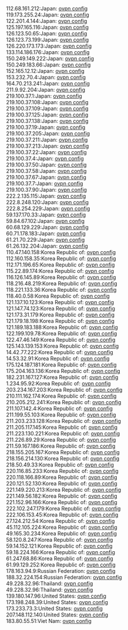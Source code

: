 112.68.161.212:Japan: [ovpn config](vpn/112_68_161_212.ovpn)  
119.173.255.24:Japan: [ovpn config](vpn/119_173_255_24.ovpn)  
122.201.4.144:Japan: [ovpn config](vpn/122_201_4_144.ovpn)  
125.197.165.116:Japan: [ovpn config](vpn/125_197_165_116.ovpn)  
126.123.50.65:Japan: [ovpn config](vpn/126_123_50_65.ovpn)  
126.123.73.199:Japan: [ovpn config](vpn/126_123_73_199.ovpn)  
126.220.173.173:Japan: [ovpn config](vpn/126_220_173_173.ovpn)  
133.114.186.176:Japan: [ovpn config](vpn/133_114_186_176.ovpn)  
150.249.149.222:Japan: [ovpn config](vpn/150_249_149_222.ovpn)  
150.249.183.66:Japan: [ovpn config](vpn/150_249_183_66.ovpn)  
152.165.12.12:Japan: [ovpn config](vpn/152_165_12_12.ovpn)  
153.232.70.4:Japan: [ovpn config](vpn/153_232_70_4.ovpn)  
164.70.213.241:Japan: [ovpn config](vpn/164_70_213_241.ovpn)  
211.9.92.204:Japan: [ovpn config](vpn/211_9_92_204.ovpn)  
219.100.37.1:Japan: [ovpn config](vpn/219_100_37_1.ovpn)  
219.100.37.108:Japan: [ovpn config](vpn/219_100_37_108.ovpn)  
219.100.37.109:Japan: [ovpn config](vpn/219_100_37_109.ovpn)  
219.100.37.125:Japan: [ovpn config](vpn/219_100_37_125.ovpn)  
219.100.37.138:Japan: [ovpn config](vpn/219_100_37_138.ovpn)  
219.100.37.19:Japan: [ovpn config](vpn/219_100_37_19.ovpn)  
219.100.37.205:Japan: [ovpn config](vpn/219_100_37_205.ovpn)  
219.100.37.211:Japan: [ovpn config](vpn/219_100_37_211.ovpn)  
219.100.37.213:Japan: [ovpn config](vpn/219_100_37_213.ovpn)  
219.100.37.22:Japan: [ovpn config](vpn/219_100_37_22.ovpn)  
219.100.37.4:Japan: [ovpn config](vpn/219_100_37_4.ovpn)  
219.100.37.50:Japan: [ovpn config](vpn/219_100_37_50.ovpn)  
219.100.37.58:Japan: [ovpn config](vpn/219_100_37_58.ovpn)  
219.100.37.67:Japan: [ovpn config](vpn/219_100_37_67.ovpn)  
219.100.37.7:Japan: [ovpn config](vpn/219_100_37_7.ovpn)  
219.100.37.90:Japan: [ovpn config](vpn/219_100_37_90.ovpn)  
222.2.135.115:Japan: [ovpn config](vpn/222_2_135_115.ovpn)  
222.8.248.120:Japan: [ovpn config](vpn/222_8_248_120.ovpn)  
222.8.254.229:Japan: [ovpn config](vpn/222_8_254_229.ovpn)  
59.137.170.33:Japan: [ovpn config](vpn/59_137_170_33.ovpn)  
59.84.67.102:Japan: [ovpn config](vpn/59_84_67_102.ovpn)  
60.68.129.229:Japan: [ovpn config](vpn/60_68_129_229.ovpn)  
60.71.178.183:Japan: [ovpn config](vpn/60_71_178_183.ovpn)  
61.21.70.229:Japan: [ovpn config](vpn/61_21_70_229.ovpn)  
61.26.132.204:Japan: [ovpn config](vpn/61_26_132_204.ovpn)  
110.47.140.158:Korea Republic of: [ovpn config](vpn/110_47_140_158.ovpn)  
112.160.158.35:Korea Republic of: [ovpn config](vpn/112_160_158_35.ovpn)  
112.171.196.65:Korea Republic of: [ovpn config](vpn/112_171_196_65.ovpn)  
115.22.89.174:Korea Republic of: [ovpn config](vpn/115_22_89_174.ovpn)  
116.126.145.89:Korea Republic of: [ovpn config](vpn/116_126_145_89.ovpn)  
118.216.48.219:Korea Republic of: [ovpn config](vpn/118_216_48_219.ovpn)  
118.221.133.36:Korea Republic of: [ovpn config](vpn/118_221_133_36.ovpn)  
118.40.0.58:Korea Republic of: [ovpn config](vpn/118_40_0_58.ovpn)  
121.137.10.123:Korea Republic of: [ovpn config](vpn/121_137_10_123.ovpn)  
121.147.74.123:Korea Republic of: [ovpn config](vpn/121_147_74_123.ovpn)  
121.173.31.179:Korea Republic of: [ovpn config](vpn/121_173_31_179.ovpn)  
121.179.18.198:Korea Republic of: [ovpn config](vpn/121_179_18_198.ovpn)  
121.189.183.188:Korea Republic of: [ovpn config](vpn/121_189_183_188.ovpn)  
122.199.109.78:Korea Republic of: [ovpn config](vpn/122_199_109_78.ovpn)  
122.47.46.149:Korea Republic of: [ovpn config](vpn/122_47_46_149.ovpn)  
125.143.139.153:Korea Republic of: [ovpn config](vpn/125_143_139_153.ovpn)  
14.42.77.222:Korea Republic of: [ovpn config](vpn/14_42_77_222.ovpn)  
14.53.32.91:Korea Republic of: [ovpn config](vpn/14_53_32_91.ovpn)  
175.124.187.181:Korea Republic of: [ovpn config](vpn/175_124_187_181.ovpn)  
175.204.163.136:Korea Republic of: [ovpn config](vpn/175_204_163_136.ovpn)  
182.231.167.127:Korea Republic of: [ovpn config](vpn/182_231_167_127.ovpn)  
1.234.95.92:Korea Republic of: [ovpn config](vpn/1_234_95_92.ovpn)  
203.234.167.203:Korea Republic of: [ovpn config](vpn/203_234_167_203.ovpn)  
210.111.162.174:Korea Republic of: [ovpn config](vpn/210_111_162_174.ovpn)  
210.205.212.241:Korea Republic of: [ovpn config](vpn/210_205_212_241.ovpn)  
211.107.142.4:Korea Republic of: [ovpn config](vpn/211_107_142_4.ovpn)  
211.199.55.103:Korea Republic of: [ovpn config](vpn/211_199_55_103.ovpn)  
211.203.233.128:Korea Republic of: [ovpn config](vpn/211_203_233_128.ovpn)  
211.205.117.145:Korea Republic of: [ovpn config](vpn/211_205_117_145.ovpn)  
211.223.130.221:Korea Republic of: [ovpn config](vpn/211_223_130_221.ovpn)  
211.226.89.29:Korea Republic of: [ovpn config](vpn/211_226_89_29.ovpn)  
211.59.167.186:Korea Republic of: [ovpn config](vpn/211_59_167_186.ovpn)  
218.155.205.167:Korea Republic of: [ovpn config](vpn/218_155_205_167.ovpn)  
218.156.214.130:Korea Republic of: [ovpn config](vpn/218_156_214_130.ovpn)  
218.50.49.33:Korea Republic of: [ovpn config](vpn/218_50_49_33.ovpn)  
220.116.85.233:Korea Republic of: [ovpn config](vpn/220_116_85_233.ovpn)  
220.118.166.89:Korea Republic of: [ovpn config](vpn/220_118_166_89.ovpn)  
220.121.52.130:Korea Republic of: [ovpn config](vpn/220_121_52_130.ovpn)  
221.149.220.213:Korea Republic of: [ovpn config](vpn/221_149_220_213.ovpn)  
221.149.56.182:Korea Republic of: [ovpn config](vpn/221_149_56_182.ovpn)  
221.152.96.166:Korea Republic of: [ovpn config](vpn/221_152_96_166.ovpn)  
222.102.247.179:Korea Republic of: [ovpn config](vpn/222_102_247_179.ovpn)  
222.106.153.45:Korea Republic of: [ovpn config](vpn/222_106_153_45.ovpn)  
27.124.212.54:Korea Republic of: [ovpn config](vpn/27_124_212_54.ovpn)  
45.112.105.224:Korea Republic of: [ovpn config](vpn/45_112_105_224.ovpn)  
49.165.30.234:Korea Republic of: [ovpn config](vpn/49_165_30_234.ovpn)  
58.120.8.247:Korea Republic of: [ovpn config](vpn/58_120_8_247.ovpn)  
59.14.152.121:Korea Republic of: [ovpn config](vpn/59_14_152_121.ovpn)  
59.18.224.166:Korea Republic of: [ovpn config](vpn/59_18_224_166.ovpn)  
61.247.68.86:Korea Republic of: [ovpn config](vpn/61_247_68_86.ovpn)  
61.99.129.252:Korea Republic of: [ovpn config](vpn/61_99_129_252.ovpn)  
178.163.94.9:Russian Federation: [ovpn config](vpn/178_163_94_9.ovpn)  
188.32.224.154:Russian Federation: [ovpn config](vpn/188_32_224_154.ovpn)  
49.228.32.96:Thailand: [ovpn config](vpn/49_228_32_96.ovpn)  
49.228.32.96:Thailand: [ovpn config](vpn/49_228_32_96.ovpn)  
139.180.147.96:United States: [ovpn config](vpn/139_180_147_96.ovpn)  
173.198.248.39:United States: [ovpn config](vpn/173_198_248_39.ovpn)  
173.233.73.3:United States: [ovpn config](vpn/173_233_73_3.ovpn)  
207.148.112.140:United States: [ovpn config](vpn/207_148_112_140.ovpn)  
183.80.55.51:Viet Nam: [ovpn config](vpn/183_80_55_51.ovpn)  
